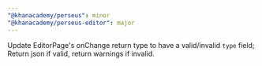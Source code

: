 ```yaml
---
"@khanacademy/perseus": minor
"@khanacademy/perseus-editor": major
---
```


Update EditorPage's onChange return type to have a valid/invalid `type` field; Return json if valid, return warnings if invalid.
